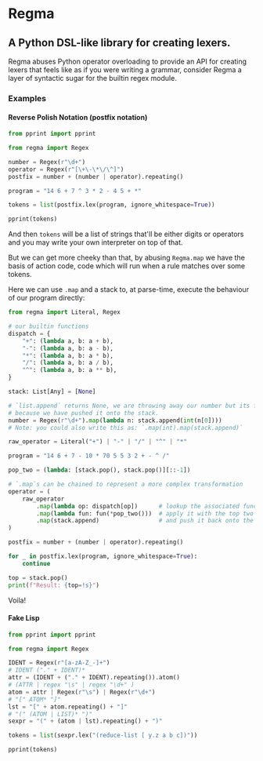 # Regma
## A Python DSL-like library for creating lexers.

Regma abuses Python operator overloading to provide an API for creating lexers
that feels like as if you were writing a grammar, consider Regma a layer of
syntactic sugar for the builtin regex module.

### Examples

#### Reverse Polish Notation (postfix notation)

```py
from pprint import pprint

from regma import Regex

number = Regex(r"\d+")
operator = Regex(r"[\+\-\*\/\^]")
postfix = number + (number | operator).repeating()

program = "14 6 + 7 ^ 3 * 2 - 4 5 + *"

tokens = list(postfix.lex(program, ignore_whitespace=True))

pprint(tokens)
```

And then `tokens` will be a list of strings that'll be either digits or
operators and you may write your own interpreter on top of that.

But we can get more cheeky than that, by abusing `Regma.map` we have the basis
of action code, code which will run when a rule matches over some tokens.

Here we can use `.map` and a stack to, at parse-time, execute the behaviour of
our program directly:

```py
from regma import Literal, Regex

# our builtin functions
dispatch = {
    "+": (lambda a, b: a + b),
    "-": (lambda a, b: a - b),
    "*": (lambda a, b: a * b),
    "/": (lambda a, b: a / b),
    "^": (lambda a, b: a ** b),
}

stack: List[Any] = [None]

# `list.append` returns None, we are throwing away our number but its fine
# because we have pushed it onto the stack.
number = Regex(r"\d+").map(lambda n: stack.append(int(n[0])))
# Note: you could also write this as: `.map(int).map(stack.append)`

raw_operator = Literal("+") | "-" | "/" | "^" | "*"

program = "14 6 + 7 - 10 * 70 5 5 3 2 + - ^ /"

pop_two = (lambda: [stack.pop(), stack.pop()][::-1])

# `.map`s can be chained to represent a more complex transformation
operator = (
    raw_operator
        .map(lambda op: dispatch[op])      # lookup the associated function
        .map(lambda fun: fun(*pop_two()))  # apply it with the top two numbers on the stack
        .map(stack.append)                 # and push it back onto the stack
)

postfix = number + (number | operator).repeating()

for _ in postfix.lex(program, ignore_whitespace=True):
    continue

top = stack.pop()
print(f"Result: {top=!s}")
```

Voila!

#### Fake Lisp

```py
from pprint import pprint

from regma import Regex

IDENT = Regex(r"[a-zA-Z_-]+")
# IDENT ("." + IDENT)*
attr = (IDENT + ("." + IDENT).repeating()).atom()
# (ATTR | regex "\s" | regex "\d+" )
atom = attr | Regex(r"\s") | Regex(r"\d+")
# "[" ATOM* "]"
lst = "[" + atom.repeating() + "]"
# "(" (ATOM | LIST)* ")"
sexpr = "(" + (atom | lst).repeating() + ")"

tokens = list(sexpr.lex("(reduce-list [ y.z a b c])"))

pprint(tokens)
```
